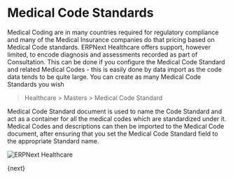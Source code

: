 # Medical Code Standards
Medical Coding are in many countries required for regulatory compliance and many of the Medical Insurance companies do that pricing based on Medical Code standards. ERPNext Healthcare offers support, however limited, to encode diagnosis and assessments recorded as part of Consultation. This can be done if you configure the Medical Code Standard and related Medical Codes - this is easily done by data import as the code data tends to be quite large. You can create as many Medical Code Standards you wish
> Healthcare > Masters > Medical Code Standard

Medical Code Standard document is used to name the Code Standard and act as a container for all the medical codes which are standardized under it. Medical Codes and descriptions can then be imported to the Medical Code document, after ensuring that you set the Medical Code Standard field to the appropriate Standard name.

<img class="screenshot" alt="ERPNext Healthcare" src="{{docs_base_url}}/assets/img/healthcare/medical_code_1.png">

{next}
